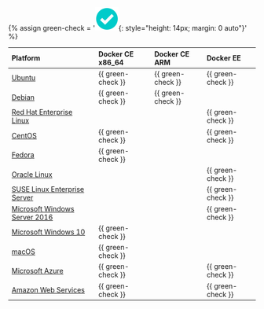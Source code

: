 {% assign green-check = '![yes](/engine/installation/images/green-check.svg){: style="height: 14px; margin: 0 auto"}' %}

| Platform                                                           | Docker CE x86_64  | Docker CE ARM     | Docker EE         |
|:-------------------------------------------------------------------|:------------------|:------------------|:------------------|
| [Ubuntu](/engine/installation/linux/ubuntu.md)                     | {{ green-check }} | {{ green-check }} | {{ green-check }} |
| [Debian](/engine/installation/linux/debian.md)                     | {{ green-check }} | {{ green-check }} |                   |
| [Red Hat Enterprise Linux](/engine/installation/linux/rhel.md)     |                   |                   | {{ green-check }} |
| [CentOS](/engine/installation/linux/centos.md)                     | {{ green-check }} |                   | {{ green-check }} |
| [Fedora](/engine/installation/linux/fedora.md)                     | {{ green-check }} |                   |                   |
| [Oracle Linux](/engine/installation/linux/oracle.md)               |                   |                   | {{ green-check }} |
| [SUSE Linux Enterprise Server](/engine/installation/linux/suse.md) |                   |                   | {{ green-check }} |
| [Microsoft Windows Server 2016](/docker-ee-for-windows/install/)   |                   |                   | {{ green-check }} |
| [Microsoft Windows 10](/docker-for-windows/)                       | {{ green-check }} |                   |                   |
| [macOS](/docker-for-mac/)                                          | {{ green-check }} |                   |                   |
| [Microsoft Azure](/docker-for-azure/)                              | {{ green-check }} |                   | {{ green-check }} |
| [Amazon Web Services](/docker-for-aws/)                            | {{ green-check }} |                   | {{ green-check }} |
